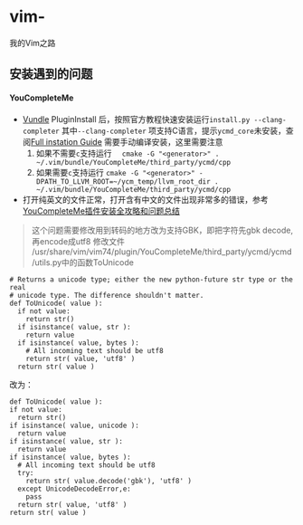 # vim-
我的Vim之路
## 安装遇到的问题
#### YouCompleteMe
- [Vundle](https://github.com/VundleVim/Vundle.vim#about) PluginInstall 后，按照官方教程快速安装运行`install.py --clang-completer` 其中`--clang-completer` 项支持C语言，提示`ycmd_core`未安装，查阅[Full instation Guide](https://github.com/Valloric/YouCompleteMe#full-installation-guide) 需要手动编译安装，这里需要注意
  1. 如果不需要`c`支持运行
  ```  cmake -G "<generator>" . ~/.vim/bundle/YouCompleteMe/third_party/ycmd/cpp```
  2. 如果需要`c`支持运行
  ```cmake -G "<generator>" -DPATH_TO_LLVM_ROOT=~/ycm_temp/llvm_root_dir . ~/.vim/bundle/YouCompleteMe/third_party/ycmd/cpp```
- 打开纯英文的文件正常，打开含有中文的文件出现非常多的错误，参考[YouCompleteMe插件安装全攻略和问题总结](http://blog.csdn.net/mergerly/article/details/51684155)

> 这个问题需要修改用到转码的地方改为支持GBK，即把字符先gbk decode, 再encode成utf8
修改文件 /usr/share/vim/vim74/plugin/YouCompleteMe/third_party/ycmd/ycmd/utils.py中的函数ToUnicode
```
# Returns a unicode type; either the new python-future str type or the real  
# unicode type. The difference shouldn't matter.  
def ToUnicode( value ):  
  if not value:  
    return str()  
  if isinstance( value, str ):  
    return value  
  if isinstance( value, bytes ):  
    # All incoming text should be utf8  
    return str( value, 'utf8' )  
  return str( value )  
  ```
  改为：
  ```
  def ToUnicode( value ):  
  if not value:  
    return str()  
  if isinstance( value, unicode ):  
    return value         
  if isinstance( value, str ):  
    return value         
  if isinstance( value, bytes ):  
    # All incoming text should be utf8  
    try:  
      return str( value.decode('gbk'), 'utf8' )  
    except UnicodeDecodeError,e:  
      pass  
    return str( value, 'utf8' )  
  return str( value )  
  ```
